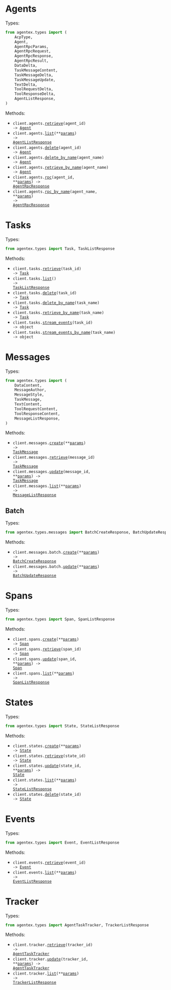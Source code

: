# Agents

Types:

```python
from agentex.types import (
    AcpType,
    Agent,
    AgentRpcParams,
    AgentRpcRequest,
    AgentRpcResponse,
    AgentRpcResult,
    DataDelta,
    TaskMessageContent,
    TaskMessageDelta,
    TaskMessageUpdate,
    TextDelta,
    ToolRequestDelta,
    ToolResponseDelta,
    AgentListResponse,
)
```

Methods:

- <code title="get /agents/{agent_id}">client.agents.<a href="./src/agentex/resources/agents.py">retrieve</a>(agent_id) -> <a href="./src/agentex/types/agent.py">Agent</a></code>
- <code title="get /agents">client.agents.<a href="./src/agentex/resources/agents.py">list</a>(\*\*<a href="src/agentex/types/agent_list_params.py">params</a>) -> <a href="./src/agentex/types/agent_list_response.py">AgentListResponse</a></code>
- <code title="delete /agents/{agent_id}">client.agents.<a href="./src/agentex/resources/agents.py">delete</a>(agent_id) -> <a href="./src/agentex/types/agent.py">Agent</a></code>
- <code title="delete /agents/name/{agent_name}">client.agents.<a href="./src/agentex/resources/agents.py">delete_by_name</a>(agent_name) -> <a href="./src/agentex/types/agent.py">Agent</a></code>
- <code title="get /agents/name/{agent_name}">client.agents.<a href="./src/agentex/resources/agents.py">retrieve_by_name</a>(agent_name) -> <a href="./src/agentex/types/agent.py">Agent</a></code>
- <code title="post /agents/{agent_id}/rpc">client.agents.<a href="./src/agentex/resources/agents.py">rpc</a>(agent_id, \*\*<a href="src/agentex/types/agent_rpc_params.py">params</a>) -> <a href="./src/agentex/types/agent_rpc_response.py">AgentRpcResponse</a></code>
- <code title="post /agents/name/{agent_name}/rpc">client.agents.<a href="./src/agentex/resources/agents.py">rpc_by_name</a>(agent_name, \*\*<a href="src/agentex/types/agent_rpc_by_name_params.py">params</a>) -> <a href="./src/agentex/types/agent_rpc_response.py">AgentRpcResponse</a></code>

# Tasks

Types:

```python
from agentex.types import Task, TaskListResponse
```

Methods:

- <code title="get /tasks/{task_id}">client.tasks.<a href="./src/agentex/resources/tasks.py">retrieve</a>(task_id) -> <a href="./src/agentex/types/task.py">Task</a></code>
- <code title="get /tasks">client.tasks.<a href="./src/agentex/resources/tasks.py">list</a>() -> <a href="./src/agentex/types/task_list_response.py">TaskListResponse</a></code>
- <code title="delete /tasks/{task_id}">client.tasks.<a href="./src/agentex/resources/tasks.py">delete</a>(task_id) -> <a href="./src/agentex/types/task.py">Task</a></code>
- <code title="delete /tasks/name/{task_name}">client.tasks.<a href="./src/agentex/resources/tasks.py">delete_by_name</a>(task_name) -> <a href="./src/agentex/types/task.py">Task</a></code>
- <code title="get /tasks/name/{task_name}">client.tasks.<a href="./src/agentex/resources/tasks.py">retrieve_by_name</a>(task_name) -> <a href="./src/agentex/types/task.py">Task</a></code>
- <code title="get /tasks/{task_id}/stream">client.tasks.<a href="./src/agentex/resources/tasks.py">stream_events</a>(task_id) -> object</code>
- <code title="get /tasks/name/{task_name}/stream">client.tasks.<a href="./src/agentex/resources/tasks.py">stream_events_by_name</a>(task_name) -> object</code>

# Messages

Types:

```python
from agentex.types import (
    DataContent,
    MessageAuthor,
    MessageStyle,
    TaskMessage,
    TextContent,
    ToolRequestContent,
    ToolResponseContent,
    MessageListResponse,
)
```

Methods:

- <code title="post /messages">client.messages.<a href="./src/agentex/resources/messages/messages.py">create</a>(\*\*<a href="src/agentex/types/message_create_params.py">params</a>) -> <a href="./src/agentex/types/task_message.py">TaskMessage</a></code>
- <code title="get /messages/{message_id}">client.messages.<a href="./src/agentex/resources/messages/messages.py">retrieve</a>(message_id) -> <a href="./src/agentex/types/task_message.py">TaskMessage</a></code>
- <code title="put /messages/{message_id}">client.messages.<a href="./src/agentex/resources/messages/messages.py">update</a>(message_id, \*\*<a href="src/agentex/types/message_update_params.py">params</a>) -> <a href="./src/agentex/types/task_message.py">TaskMessage</a></code>
- <code title="get /messages">client.messages.<a href="./src/agentex/resources/messages/messages.py">list</a>(\*\*<a href="src/agentex/types/message_list_params.py">params</a>) -> <a href="./src/agentex/types/message_list_response.py">MessageListResponse</a></code>

## Batch

Types:

```python
from agentex.types.messages import BatchCreateResponse, BatchUpdateResponse
```

Methods:

- <code title="post /messages/batch">client.messages.batch.<a href="./src/agentex/resources/messages/batch.py">create</a>(\*\*<a href="src/agentex/types/messages/batch_create_params.py">params</a>) -> <a href="./src/agentex/types/messages/batch_create_response.py">BatchCreateResponse</a></code>
- <code title="put /messages/batch">client.messages.batch.<a href="./src/agentex/resources/messages/batch.py">update</a>(\*\*<a href="src/agentex/types/messages/batch_update_params.py">params</a>) -> <a href="./src/agentex/types/messages/batch_update_response.py">BatchUpdateResponse</a></code>

# Spans

Types:

```python
from agentex.types import Span, SpanListResponse
```

Methods:

- <code title="post /spans">client.spans.<a href="./src/agentex/resources/spans.py">create</a>(\*\*<a href="src/agentex/types/span_create_params.py">params</a>) -> <a href="./src/agentex/types/span.py">Span</a></code>
- <code title="get /spans/{span_id}">client.spans.<a href="./src/agentex/resources/spans.py">retrieve</a>(span_id) -> <a href="./src/agentex/types/span.py">Span</a></code>
- <code title="patch /spans/{span_id}">client.spans.<a href="./src/agentex/resources/spans.py">update</a>(span_id, \*\*<a href="src/agentex/types/span_update_params.py">params</a>) -> <a href="./src/agentex/types/span.py">Span</a></code>
- <code title="get /spans">client.spans.<a href="./src/agentex/resources/spans.py">list</a>(\*\*<a href="src/agentex/types/span_list_params.py">params</a>) -> <a href="./src/agentex/types/span_list_response.py">SpanListResponse</a></code>

# States

Types:

```python
from agentex.types import State, StateListResponse
```

Methods:

- <code title="post /states">client.states.<a href="./src/agentex/resources/states.py">create</a>(\*\*<a href="src/agentex/types/state_create_params.py">params</a>) -> <a href="./src/agentex/types/state.py">State</a></code>
- <code title="get /states/{state_id}">client.states.<a href="./src/agentex/resources/states.py">retrieve</a>(state_id) -> <a href="./src/agentex/types/state.py">State</a></code>
- <code title="put /states/{state_id}">client.states.<a href="./src/agentex/resources/states.py">update</a>(state_id, \*\*<a href="src/agentex/types/state_update_params.py">params</a>) -> <a href="./src/agentex/types/state.py">State</a></code>
- <code title="get /states">client.states.<a href="./src/agentex/resources/states.py">list</a>(\*\*<a href="src/agentex/types/state_list_params.py">params</a>) -> <a href="./src/agentex/types/state_list_response.py">StateListResponse</a></code>
- <code title="delete /states/{state_id}">client.states.<a href="./src/agentex/resources/states.py">delete</a>(state_id) -> <a href="./src/agentex/types/state.py">State</a></code>

# Events

Types:

```python
from agentex.types import Event, EventListResponse
```

Methods:

- <code title="get /events/{event_id}">client.events.<a href="./src/agentex/resources/events.py">retrieve</a>(event_id) -> <a href="./src/agentex/types/event.py">Event</a></code>
- <code title="get /events">client.events.<a href="./src/agentex/resources/events.py">list</a>(\*\*<a href="src/agentex/types/event_list_params.py">params</a>) -> <a href="./src/agentex/types/event_list_response.py">EventListResponse</a></code>

# Tracker

Types:

```python
from agentex.types import AgentTaskTracker, TrackerListResponse
```

Methods:

- <code title="get /tracker/{tracker_id}">client.tracker.<a href="./src/agentex/resources/tracker.py">retrieve</a>(tracker_id) -> <a href="./src/agentex/types/agent_task_tracker.py">AgentTaskTracker</a></code>
- <code title="put /tracker/{tracker_id}">client.tracker.<a href="./src/agentex/resources/tracker.py">update</a>(tracker_id, \*\*<a href="src/agentex/types/tracker_update_params.py">params</a>) -> <a href="./src/agentex/types/agent_task_tracker.py">AgentTaskTracker</a></code>
- <code title="get /tracker">client.tracker.<a href="./src/agentex/resources/tracker.py">list</a>(\*\*<a href="src/agentex/types/tracker_list_params.py">params</a>) -> <a href="./src/agentex/types/tracker_list_response.py">TrackerListResponse</a></code>
